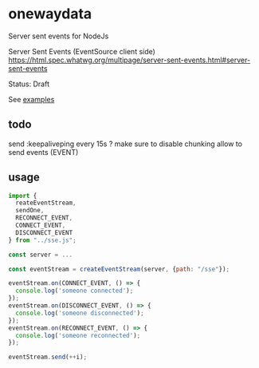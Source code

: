 # onewaydata

Server sent events for NodeJs

Server Sent Events (EventSource client side)
https://html.spec.whatwg.org/multipage/server-sent-events.html#server-sent-events

Status: Draft

See [examples](./examples)

## todo

send :keepaliveping every 15s ?
make sure to disable chunking
allow to send events (EVENT)

## usage

```js
import {
  reateEventStream,
  sendOne,
  RECONNECT_EVENT,
  CONNECT_EVENT,
  DISCONNECT_EVENT
} from "../sse.js";

const server = ...

const eventStream = createEventStream(server, {path: "/sse"});

eventStream.on(CONNECT_EVENT, () => {
  console.log('someone connected');
});
eventStream.on(DISCONNECT_EVENT, () => {
  console.log('someone disconnected');
});
eventStream.on(RECONNECT_EVENT, () => {
  console.log('someone reconnected');
});

eventStream.send(++i);
```
